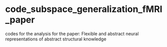 # code_subspace_generalization_fMRI_paper
codes for the analysis for the paper: Flexible and abstract neural representations of abstract structural knowledge
